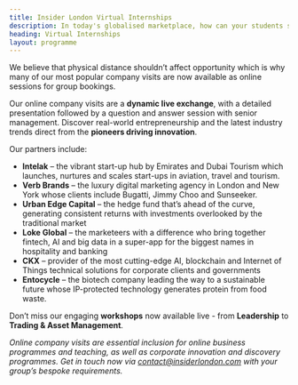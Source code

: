 ```yaml
---
title: Insider London Virtual Internships
description: In today's globalised marketplace, how can your students stand out?
heading: Virtual Internships
layout: programme
---
```


We believe that physical distance shouldn’t affect opportunity which is why many of our most popular company visits are now available as online sessions for group bookings.

Our online company visits are a **dynamic live exchange**, with a detailed presentation followed by a question and answer session with senior management. Discover real-world entrepreneurship and the latest industry trends direct from the **pioneers driving innovation**.

Our partners include:

- **Intelak** – the vibrant start-up hub by Emirates and Dubai Tourism which launches, nurtures and scales start-ups in aviation, travel and tourism.
- **Verb Brands** – the luxury digital marketing agency in London and New York whose clients include Bugatti, Jimmy Choo and Sunseeker.
- **Urban Edge Capital** – the hedge fund that’s ahead of the curve, generating consistent returns with investments overlooked by the traditional market
- **Loke Global** – the marketeers with a difference who bring together fintech, AI and big data in a super-app for the biggest names in hospitality and banking
- **CKX** – provider of the most cutting-edge AI, blockchain and Internet of Things technical solutions for corporate clients and governments
- **Entocycle** – the biotech company leading the way to a sustainable future whose IP-protected technology generates protein from food waste.

Don’t miss our engaging **workshops** now available live - from **Leadership** to **Trading & Asset Management**.

_Online company visits are essential inclusion for online business programmes and teaching, as well as corporate innovation and discovery programmes. Get in touch now via [contact@insiderlondon.com](mailto:contact@insiderlondon.com) with your group’s bespoke requirements._
